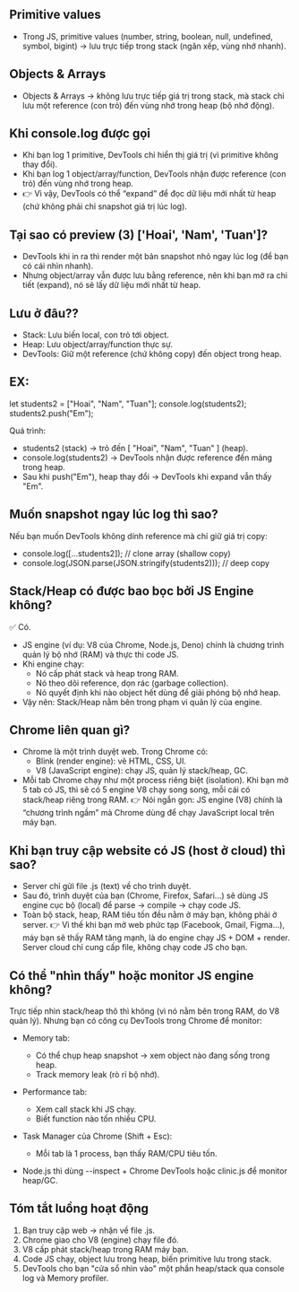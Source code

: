 ## Primitive values

- Trong JS, primitive values (number, string, boolean, null, undefined, symbol, bigint) → lưu trực tiếp trong stack (ngăn xếp, vùng nhớ nhanh).

## Objects & Arrays

- Objects & Arrays → không lưu trực tiếp giá trị trong stack, mà stack chỉ lưu một reference (con trỏ) đến vùng nhớ trong heap (bộ nhớ động).

## Khi console.log được gọi

- Khi bạn log 1 primitive, DevTools chỉ hiển thị giá trị (vì primitive không thay đổi).
- Khi bạn log 1 object/array/function, DevTools nhận được reference (con trỏ) đến vùng nhớ trong heap.
- 👉 Vì vậy, DevTools có thể “expand” để đọc dữ liệu mới nhất từ heap (chứ không phải chỉ snapshot giá trị lúc log).

## Tại sao có preview (3) ['Hoai', 'Nam', 'Tuan']?

- DevTools khi in ra thì render một bản snapshot nhỏ ngay lúc log (để bạn có cái nhìn nhanh).
- Nhưng object/array vẫn được lưu bằng reference, nên khi bạn mở ra chi tiết (expand), nó sẽ lấy dữ liệu mới nhất từ heap.

## Lưu ở đâu??

- Stack: Lưu biến local, con trỏ tới object.
- Heap: Lưu object/array/function thực sự.
- DevTools: Giữ một reference (chứ không copy) đến object trong heap.

## EX:

let students2 = ["Hoai", "Nam", "Tuan"];
console.log(students2);  
students2.push("Em");

Quá trình:

- students2 (stack) → trỏ đến [ "Hoai", "Nam", "Tuan" ] (heap).
- console.log(students2) → DevTools nhận được reference đến mảng trong heap.
- Sau khi push("Em"), heap thay đổi → DevTools khi expand vẫn thấy "Em".

## Muốn snapshot ngay lúc log thì sao?

Nếu bạn muốn DevTools không dính reference mà chỉ giữ giá trị copy:

- console.log([...students2]); // clone array (shallow copy)
- console.log(JSON.parse(JSON.stringify(students2))); // deep copy

## Stack/Heap có được bao bọc bởi JS Engine không?

✅ Có.

- JS engine (ví dụ: V8 của Chrome, Node.js, Deno) chính là chương trình quản lý bộ nhớ (RAM) và thực thi code JS.
- Khi engine chạy:
  - Nó cấp phát stack và heap trong RAM.
  - Nó theo dõi reference, dọn rác (garbage collection).
  - Nó quyết định khi nào object hết dùng để giải phóng bộ nhớ heap.
- Vậy nên: Stack/Heap nằm bên trong phạm vi quản lý của engine.

## Chrome liên quan gì?

- Chrome là một trình duyệt web. Trong Chrome có:
  - Blink (render engine): vẽ HTML, CSS, UI.
  - V8 (JavaScript engine): chạy JS, quản lý stack/heap, GC.
- Mỗi tab Chrome chạy như một process riêng biệt (isolation). Khi bạn mở 5 tab có JS, thì sẽ có 5 engine V8 chạy song song, mỗi cái có stack/heap riêng trong RAM.
  👉 Nói ngắn gọn: JS engine (V8) chính là “chương trình ngầm” mà Chrome dùng để chạy JavaScript local trên máy bạn.

## Khi bạn truy cập website có JS (host ở cloud) thì sao?

- Server chỉ gửi file .js (text) về cho trình duyệt.
- Sau đó, trình duyệt của bạn (Chrome, Firefox, Safari...) sẽ dùng JS engine cục bộ (local) để parse → compile → chạy code JS.
- Toàn bộ stack, heap, RAM tiêu tốn đều nằm ở máy bạn, không phải ở server.
  👉 Vì thế khi bạn mở web phức tạp (Facebook, Gmail, Figma...), máy bạn sẽ thấy RAM tăng mạnh, là do engine chạy JS + DOM + render.
  Server cloud chỉ cung cấp file, không chạy code JS cho bạn.

## Có thể "nhìn thấy" hoặc monitor JS engine không?

Trực tiếp nhìn stack/heap thô thì không (vì nó nằm bên trong RAM, do V8 quản lý). Nhưng bạn có công cụ DevTools trong Chrome để monitor:

- Memory tab:

  - Có thể chụp heap snapshot → xem object nào đang sống trong heap.
  - Track memory leak (rò rỉ bộ nhớ).

- Performance tab:

  - Xem call stack khi JS chạy.
  - Biết function nào tốn nhiều CPU.

- Task Manager của Chrome (Shift + Esc):

  - Mỗi tab là 1 process, bạn thấy RAM/CPU tiêu tốn.

- Node.js thì dùng --inspect + Chrome DevTools hoặc clinic.js để monitor heap/GC.

## Tóm tắt luồng hoạt động

1. Bạn truy cập web → nhận về file .js.
2. Chrome giao cho V8 (engine) chạy file đó.
3. V8 cấp phát stack/heap trong RAM máy bạn.
4. Code JS chạy, object lưu trong heap, biến primitive lưu trong stack.
5. DevTools cho bạn "cửa sổ nhìn vào" một phần heap/stack qua console log và Memory profiler.
